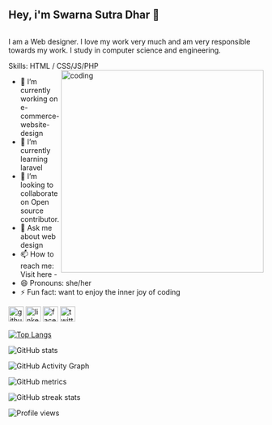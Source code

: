  ## Hey, i'm Swarna Sutra Dhar 👋
![]( )

  I am a Web designer. I love my work very much and am very responsible towards my work. I study in computer science and engineering. 

Skills:  HTML / CSS/JS/PHP
<img align="right" alt="coding" width="400" src="https://img.freepik.com/free-vector/male-programmer-working-computer-office-wall-with-hanging-reminder-stickers-developer-creating-new-software-interface-coding-programming-system-administrator-designer-character_575670-1159.jpg?size=626&ext=jpg&ga=GA1.2.772650914.1673673636&semt=ais">
- 🔭 I’m currently working on e-commerce-website-design 
- 🌱 I’m currently learning laravel 
- 👯 I’m looking to collaborate on Open source contributor. 
- 💬 Ask me about web design 
- 📫 How to reach me: Visit here - 
- 😄 Pronouns: she/her 
- ⚡ Fun fact: want to enjoy the inner joy of coding 


[<img src='https://cdn.jsdelivr.net/npm/simple-icons@3.0.1/icons/github.svg' alt='github' height='30' padding='8px 12px' background='#00B2EB' >](https://github.com/swarna38)  [<img src='https://cdn.jsdelivr.net/npm/simple-icons@3.0.1/icons/linkedin.svg' alt='linkedin' height='30'>](https://www.linkedin.com/in/swarna/)  [<img src='https://cdn.jsdelivr.net/npm/simple-icons@3.0.1/icons/facebook.svg' alt='facebook' height='30'>](https://www.facebook.com/https://www.facebook.com/profile.php?id=100090162834089&mibextid=ZbWKwL)  [<img src='https://cdn.jsdelivr.net/npm/simple-icons@3.0.1/icons/twitter.svg' alt='twitter' height='30'>](https://twitter.com/swarna )  

[![Top Langs](https://github-readme-stats.vercel.app/api/top-langs/?username=swarna38)](https://github.com/anuraghazra/github-readme-stats)

![GitHub stats](https://github-readme-stats.vercel.app/api?username=swarna38&show_icons=true)  

![GitHub Activity Graph](https://activity-graph.herokuapp.com/graph?username=swarna38)  

![GitHub metrics](https://metrics.lecoq.io/swarna38)  

![GitHub streak stats](https://streak-stats.demolab.com/?user=swarna38)  

![Profile views](https://gpvc.arturio.dev/swarna38)  
